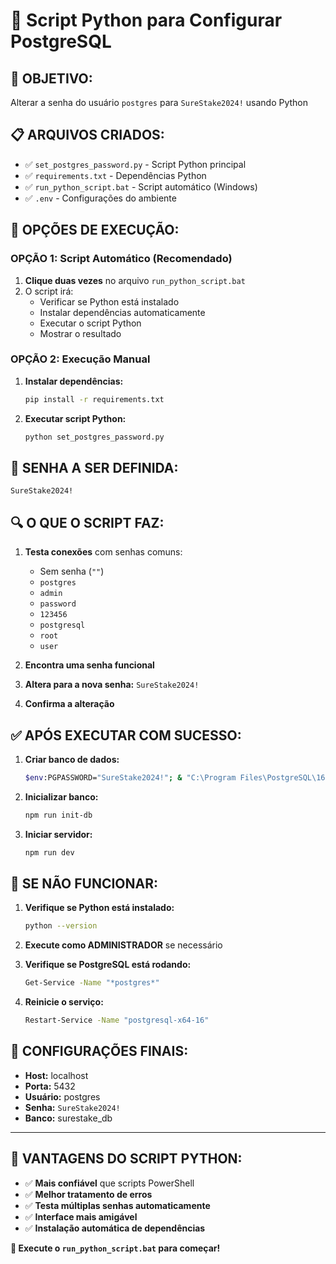# 🐍 Script Python para Configurar PostgreSQL

## 🎯 **OBJETIVO:**
Alterar a senha do usuário `postgres` para `SureStake2024!` usando Python

## 📋 **ARQUIVOS CRIADOS:**

- ✅ `set_postgres_password.py` - Script Python principal
- ✅ `requirements.txt` - Dependências Python
- ✅ `run_python_script.bat` - Script automático (Windows)
- ✅ `.env` - Configurações do ambiente

## 🚀 **OPÇÕES DE EXECUÇÃO:**

### **OPÇÃO 1: Script Automático (Recomendado)**
1. **Clique duas vezes** no arquivo `run_python_script.bat`
2. O script irá:
   - Verificar se Python está instalado
   - Instalar dependências automaticamente
   - Executar o script Python
   - Mostrar o resultado

### **OPÇÃO 2: Execução Manual**
1. **Instalar dependências:**
   ```bash
   pip install -r requirements.txt
   ```

2. **Executar script Python:**
   ```bash
   python set_postgres_password.py
   ```

## 🔑 **SENHA A SER DEFINIDA:**
`SureStake2024!`

## 🔍 **O QUE O SCRIPT FAZ:**

1. **Testa conexões** com senhas comuns:
   - Sem senha (`""`)
   - `postgres`
   - `admin`
   - `password`
   - `123456`
   - `postgresql`
   - `root`
   - `user`

2. **Encontra uma senha funcional**

3. **Altera para a nova senha:** `SureStake2024!`

4. **Confirma a alteração**

## ✅ **APÓS EXECUTAR COM SUCESSO:**

1. **Criar banco de dados:**
   ```bash
   $env:PGPASSWORD="SureStake2024!"; & "C:\Program Files\PostgreSQL\16\bin\createdb.exe" -U postgres -h localhost surestake_db
   ```

2. **Inicializar banco:**
   ```bash
   npm run init-db
   ```

3. **Iniciar servidor:**
   ```bash
   npm run dev
   ```

## 🐛 **SE NÃO FUNCIONAR:**

1. **Verifique se Python está instalado:**
   ```bash
   python --version
   ```

2. **Execute como ADMINISTRADOR** se necessário

3. **Verifique se PostgreSQL está rodando:**
   ```bash
   Get-Service -Name "*postgres*"
   ```

4. **Reinicie o serviço:**
   ```bash
   Restart-Service -Name "postgresql-x64-16"
   ```

## 📝 **CONFIGURAÇÕES FINAIS:**

- **Host:** localhost
- **Porta:** 5432
- **Usuário:** postgres
- **Senha:** `SureStake2024!`
- **Banco:** surestake_db

---

## 🎉 **VANTAGENS DO SCRIPT PYTHON:**

- ✅ **Mais confiável** que scripts PowerShell
- ✅ **Melhor tratamento de erros**
- ✅ **Testa múltiplas senhas automaticamente**
- ✅ **Interface mais amigável**
- ✅ **Instalação automática de dependências**

**🚀 Execute o `run_python_script.bat` para começar!**
